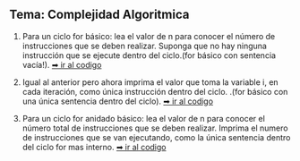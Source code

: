 ## Tema: Complejidad Algoritmica

1.  Para un ciclo for básico: lea el valor de n para conocer el número de instrucciones que se deben realizar. Suponga que no hay ninguna instrucción que se ejecute dentro del ciclo.(for básico con sentencia vacía!). [➡ ir al codigo](https://github.com/iamcarlosmunoz/estructura-de-datos-no-lineales/blob/main/complejidad/E01.java)

2.  Igual al anterior pero ahora imprima el valor que toma la variable i, en cada iteración, como única instrucción dentro del ciclo. .(for básico con una única sentencia dentro del ciclo). [➡ ir al codigo](https://github.com/iamcarlosmunoz/estructura-de-datos-no-lineales/blob/main/complejidad/E02.java)

3.  Para un ciclo for anidado básico: lea el valor de n para conocer el número total de instrucciones que se deben realizar. Imprima el numero de instrucciones que se van ejecutando, como la única sentencia dentro del ciclo for mas interno. [➡ ir al codigo](https://github.com/iamcarlosmunoz/estructura-de-datos-no-lineales/blob/main/complejidad/E03.java)
